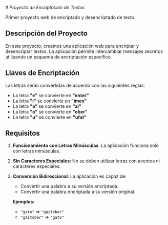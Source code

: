 <em> # Proyecto de Encriptación de Textos </em>

Primer proyecto web de encriptado y desencriptado de texto.

## Descripción del Proyecto

En este proyecto, creamos una aplicación web para encriptar y desencriptar textos. La aplicación permite intercambiar mensajes secretos utilizando un esquema de encriptación específico.

## Llaves de Encriptación

Las letras serán convertidas de acuerdo con las siguientes reglas:

- La letra **"e"** se convierte en **"enter"**
- La letra **"i"** se convierte en **"imes"**
- La letra **"a"** se convierte en **"ai"**
- La letra **"o"** se convierte en **"ober"**
- La letra **"u"** se convierte en **"ufat"**

## Requisitos

1. **Funcionamiento con Letras Minúsculas**: La aplicación funciona solo con letras minúsculas.
2. **Sin Caracteres Especiales**: No se deben utilizar letras con acentos ni caracteres especiales.
3. **Conversión Bidireccional**: La aplicación es capaz de:
   - Convertir una palabra a su versión encriptada.
   - Convertir una palabra encriptada a su versión original.

   **Ejemplos:**
   - `"gato"` => `"gaitober"`
   - `"gaitober"` => `"gato"`
